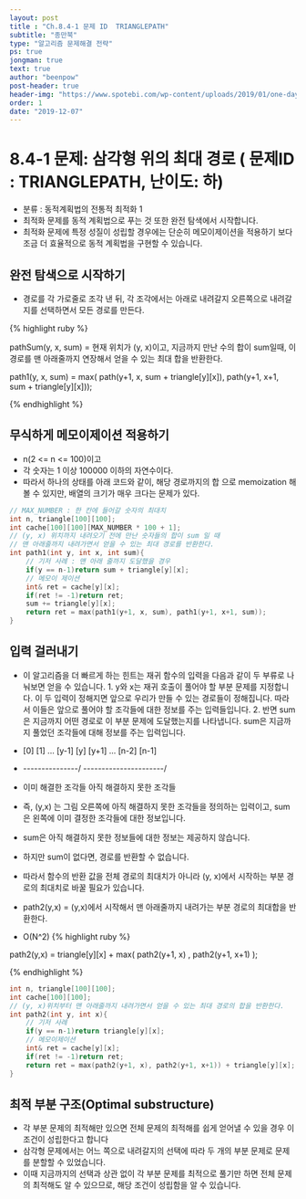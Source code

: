 ```yaml
---
layout: post
title : "Ch.8.4-1 문제 ID  TRIANGLEPATH"
subtitle: "종만북"
type: "알고리즘 문제해결 전략"
ps: true
jongman: true
text: true
author: "beenpow"
post-header: true
header-img: "https://www.spotebi.com/wp-content/uploads/2019/01/one-day-day-one-workout-motivation-spotebi.jpg"
order: 1
date: "2019-12-07"
---
```


# 8.4-1 문제: 삼각형 위의 최대 경로 ( 문제ID : TRIANGLEPATH, 난이도: 하)
[algo]: <https://algospot.com/judge/problem/read/TRIANGLEPATH>

- 분류 : 동적계획법의 전통적 최적화 1
- 최적화 문제를 동적 계획법으로 푸는 것 또한 완전 탐색에서 시작합니다.
- 최적화 문제에 특정 성질이 성립할 경우에는 단순히 메모이제이션을 적용하기 보다 조금 더 효율적으로
  동적 계획법을 구현할 수 있습니다.

## 완전 탐색으로 시작하기

- 경로를 각 가로줄로 조각 낸 뒤, 각 조각에서는 아래로 내려갈지 오른쪽으로 내려갈지를 선택하면서 모든
  경로를 만든다.


{% highlight ruby %}

pathSum(y, x, sum) = 현재 위치가 (y, x)이고, 지금까지 만난 수의 합이 sum일때, 이 경로를 맨
아래줄까지 연장해서 얻을 수 있는 최대 합을 반환한다.

path1(y, x, sum) = max( path(y+1, x, sum + triangle[y][x]), path(y+1, x+1, sum + triangle[y][x]));

{% endhighlight %}

## 무식하게 메모이제이션 적용하기

- n(2 <= n <= 100)이고
- 각 숫자는 1 이상 100000 이하의 자연수이다.
- 따라서 하나의 상태를 아래 코드와 같이, 해당 경로까지의 합 으로 memoization 해볼 수 있지만,
  배열의 크기가 매우 크다는 문제가 있다. 
 
```cpp
// MAX_NUMBER : 한 칸에 들어갈 숫자의 최대치
int n, triangle[100][100];
int cache[100][100][MAX_NUMBER * 100 + 1];
// (y, x) 위치까지 내려오기 전에 만난 숫자들의 합이 sum 일 때
// 맨 아래줄까지 내려가면서 얻을 수 있는 최대 경로를 반환한다.
int path1(int y, int x, int sum){
    // 기저 사례 : 맨 아래 줄까지 도달했을 경우
    if(y == n-1)return sum + triangle[y][x];
    // 메모이 제이션
    int& ret = cache[y][x];
    if(ret != -1)return ret;
    sum += triangle[y][x];
    return ret = max(path1(y+1, x, sum), path1(y+1, x+1, sum));
}

```

## 입력 걸러내기
- 이 알고리즘을 더 빠르게 하는 힌트는 재귀 함수의 입력을 다음과 같이 두 부류로 나눠보면 얻을 수
  있습니다.
        1. y와  x는 재귀 호출이 풀어야 할 부분 문제를 지정합니다. 이 두 입력이 정해지면 앞으로
           우리가 만들 수 있는 경로들이 정해집니다. 따라서 이들은 앞으로 풀어야 할 조각들에 대한
           정보를 주는 입력들입니다.
        2. 반면 sum은 지금까지 어떤 경로로 이 부분 문제에 도달했는지를 나타냅니다. sum은 지금까지
           풀었던 조각들에 대해 정보를 주는 입력입니다.
- [0] [1] ... [y-1] [y] [y+1] ... [n-2] [n-1]
- \---------------/ \----------------------/
- 이미 해결한 조각들 아직 해결하지 못한 조각들

- 즉, (y,x) 는 그림 오른쪽에 아직 해결하지 못한 조각들을 정의하는 입력이고, sum은 왼쪽에 이미 결정한
  조각들에 대한 정보입니다.
- sum은 아직 해결하지 못한 정보들에 대한 정보는 제공하지 않습니다.
- 하지만 sum이 없다면, 경로를 반환할 수 없습니다.
- 따라서 함수의 반환 값을 전체 경로의 최대치가 아니라 (y, x)에서 시작하는 부분 경로의 최대치로 바꿀
  필요가 있습니다.

- path2(y,x) = (y,x)에서 시작해서 맨 아래줄까지 내려가는 부분 경로의 최대합을 반환한다.
- O(N^2)
{% highlight ruby %}

path2(y,x) = triangle[y][x] + max( path2(y+1, x) , path2(y+1, x+1) );

{% endhighlight %}


```cpp
int n, triangle[100][100];
int cache[100][100];
// (y, x)위치부터 맨 아래줄까지 내려가면서 얻을 수 있는 최대 경로의 합을 반환한다.
int path2(int y, int x){
    // 기저 사례
    if(y == n-1)return triangle[y][x];
    // 메모이제이션
    int& ret = cache[y][x];
    if(ret != -1)return ret;
    return ret = max(path2(y+1, x), path2(y+1, x+1)) + triangle[y][x];
}
```

## 최적 부분 구조(Optimal substructure)
- 각 부분 문제의 최적해만 있으면 전체 문제의 최적해를 쉽게 얻어낼 수 있을 경우 이 조건이 성립한다고
 합니다
- 삼각형 문제에서는 어느 쪽으로 내려갈지의 선택에 따라 두 개의 부분 문제로 문제를 분할할 수
  있었습니다.
- 이때 지금까지의 선택과 상관 없이 각 부분 문제를 최적으로 풀기만 하면 전체 문제의 최적해도 알 수
  있으므로, 해당 조건이 성립함을 알 수 있습니다.
